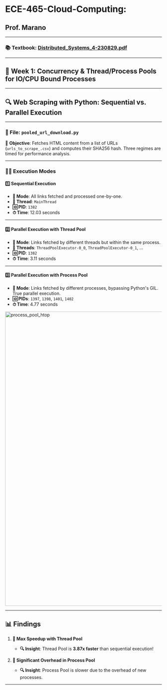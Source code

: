 # ECE-465-Cloud-Computing: 
## Prof. Marano

---

### **📚 Textbook**: [Distributed_Systems_4-230829.pdf](https://github.com/ak2k2/ECE-465-Cloud-Computing/files/12460815/Distributed_Systems_4-230829.pdf)

---

## **📅 Week 1: Concurrency & Thread/Process Pools for IO/CPU Bound Processes**

---

## **🔍 Web Scraping with Python: Sequential vs. Parallel Execution**

---

### **📄 File: `pooled_url_download.py`**

📍 **Objective**: Fetches HTML content from a list of URLs (`urls_to_scrape_.csv`) and computes their SHA256 hash. Three regimes are timed for performance analysis.

---

### **👨‍💻 Execution Modes**

#### **1️⃣ Sequential Execution**

- **🔗 Mode**: All links fetched and processed one-by-one.
- **🧵 Thread**: `MainThread`
- **🆔 PID**: `1382`
- **⏱ Time**: 12.03 seconds

---

#### **2️⃣ Parallel Execution with Thread Pool**

- **🔗 Mode**: Links fetched by different threads but within the same process.
- **🧵 Threads**: `ThreadPoolExecutor-0_0`, `ThreadPoolExecutor-0_1`, ...
- **🆔 PID**: `1382`
- **⏱ Time**: 3.11 seconds

---

#### **3️⃣ Parallel Execution with Process Pool**

- **🔗 Mode**: Links fetched by different processes, bypassing Python's GIL. True parallel execution. 
- **🆔 PIDs**: `1397`, `1398`, `1401`, `1402`
- **⏱ Time**: 4.77 seconds

<img width="946" alt="process_pool_htop" src="https://github.com/ak2k2/ECE-465-Cloud-Computing/assets/103453421/68fb9a4a-2327-4570-9a65-6624207a6845">

---

## **📊 Findings**

1. **🚀 Max Speedup with Thread Pool**
   - **🔍 Insight**: Thread Pool is **3.87x faster** than sequential execution!

2. **🐌 Significant Overhead in Process Pool**
   - **🔍 Insight**: Process Pool is slower due to the overhead of new processes.

---
